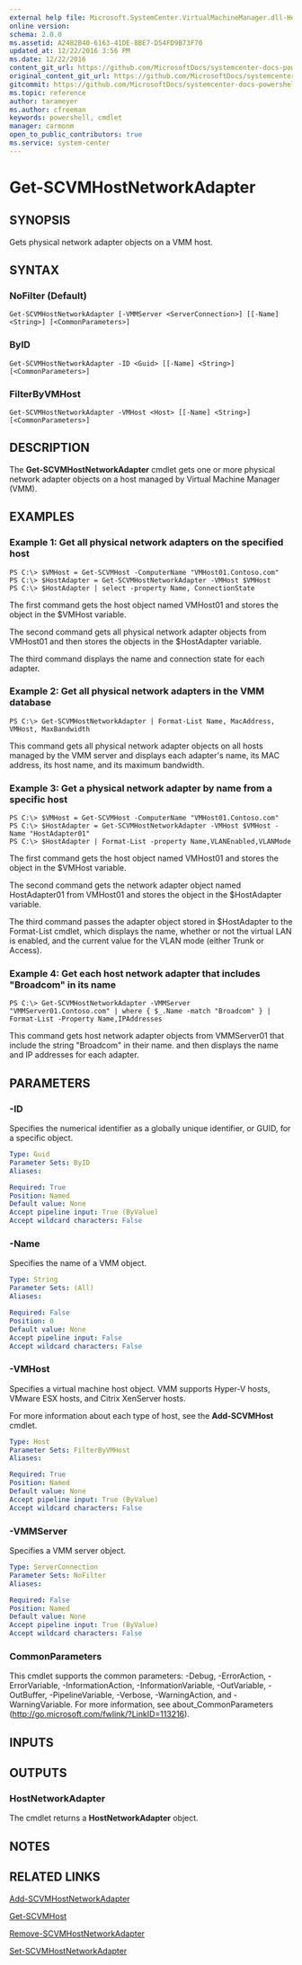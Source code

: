 ```yaml
---
external help file: Microsoft.SystemCenter.VirtualMachineManager.dll-Help.xml
online version: 
schema: 2.0.0
ms.assetid: A2482B40-6163-41DE-8BE7-D54FD9B73F70
updated_at: 12/22/2016 3:56 PM
ms.date: 12/22/2016
content_git_url: https://github.com/MicrosoftDocs/systemcenter-docs-powershell/blob/master/systemcenter-cmdlets/SystemCenter2016/VirtualMachineManager/vlatest/Get-SCVMHostNetworkAdapter.md
original_content_git_url: https://github.com/MicrosoftDocs/systemcenter-docs-powershell/blob/master/systemcenter-cmdlets/SystemCenter2016/VirtualMachineManager/vlatest/Get-SCVMHostNetworkAdapter.md
gitcommit: https://github.com/MicrosoftDocs/systemcenter-docs-powershell/blob/96e5647587661652225fbdd2c797cd4d59d542bc/systemcenter-cmdlets/SystemCenter2016/VirtualMachineManager/vlatest/Get-SCVMHostNetworkAdapter.md
ms.topic: reference
author: tarameyer
ms.author: cfreeman
keywords: powershell, cmdlet
manager: carmonm
open_to_public_contributors: true
ms.service: system-center
---
```


# Get-SCVMHostNetworkAdapter

## SYNOPSIS
Gets physical network adapter objects on a VMM host.

## SYNTAX

### NoFilter (Default)
```
Get-SCVMHostNetworkAdapter [-VMMServer <ServerConnection>] [[-Name] <String>] [<CommonParameters>]
```

### ByID
```
Get-SCVMHostNetworkAdapter -ID <Guid> [[-Name] <String>] [<CommonParameters>]
```

### FilterByVMHost
```
Get-SCVMHostNetworkAdapter -VMHost <Host> [[-Name] <String>] [<CommonParameters>]
```

## DESCRIPTION
The **Get-SCVMHostNetworkAdapter** cmdlet gets one or more physical network adapter objects on a host managed by Virtual Machine Manager (VMM).

## EXAMPLES

### Example 1: Get all physical network adapters on the specified host
```
PS C:\> $VMHost = Get-SCVMHost -ComputerName "VMHost01.Contoso.com" 
PS C:\> $HostAdapter = Get-SCVMHostNetworkAdapter -VMHost $VMHost
PS C:\> $HostAdapter | select -property Name, ConnectionState
```

The first command gets the host object named VMHost01 and stores the object in the $VMHost variable.

The second command gets all physical network adapter objects from VMHost01 and then stores the objects in the $HostAdapter variable.

The third command displays the name and connection state for each adapter.

### Example 2: Get all physical network adapters in the VMM database
```
PS C:\> Get-SCVMHostNetworkAdapter | Format-List Name, MacAddress, VMHost, MaxBandwidth
```

This command gets all physical network adapter objects on all hosts managed by the VMM server and displays each adapter's name, its MAC address, its host name, and its maximum bandwidth.

### Example 3: Get a physical network adapter by name from a specific host
```
PS C:\> $VMHost = Get-SCVMHost -ComputerName "VMHost01.Contoso.com" 
PS C:\> $HostAdapter = Get-SCVMHostNetworkAdapter -VMHost $VMHost -Name "HostAdapter01"
PS C:\> $HostAdapter | Format-List -property Name,VLANEnabled,VLANMode
```

The first command gets the host object named VMHost01 and stores the object in the $VMHost variable.

The second command gets the network adapter object named HostAdapter01 from VMHost01 and stores the object in the $HostAdapter variable.

The third command passes the adapter object stored in $HostAdapter to the Format-List cmdlet, which displays the name, whether or not the virtual LAN is enabled, and the current value for the VLAN mode (either Trunk or Access).

### Example 4: Get each host network adapter that includes "Broadcom" in its name
```
PS C:\> Get-SCVMHostNetworkAdapter -VMMServer "VMMServer01.Contoso.com" | where { $_.Name -match "Broadcom" } | Format-List -Property Name,IPAddresses
```

This command gets host network adapter objects from VMMServer01 that include the string "Broadcom" in their name.
and then displays the name and IP addresses for each adapter.

## PARAMETERS

### -ID
Specifies the numerical identifier as a globally unique identifier, or GUID, for a specific object.

```yaml
Type: Guid
Parameter Sets: ByID
Aliases: 

Required: True
Position: Named
Default value: None
Accept pipeline input: True (ByValue)
Accept wildcard characters: False
```

### -Name
Specifies the name of a VMM object.

```yaml
Type: String
Parameter Sets: (All)
Aliases: 

Required: False
Position: 0
Default value: None
Accept pipeline input: False
Accept wildcard characters: False
```

### -VMHost
Specifies a virtual machine host object.
VMM supports Hyper-V hosts, VMware ESX hosts, and Citrix XenServer hosts.

For more information about each type of host, see the **Add-SCVMHost** cmdlet.

```yaml
Type: Host
Parameter Sets: FilterByVMHost
Aliases: 

Required: True
Position: Named
Default value: None
Accept pipeline input: True (ByValue)
Accept wildcard characters: False
```

### -VMMServer
Specifies a VMM server object.

```yaml
Type: ServerConnection
Parameter Sets: NoFilter
Aliases: 

Required: False
Position: Named
Default value: None
Accept pipeline input: True (ByValue)
Accept wildcard characters: False
```

### CommonParameters
This cmdlet supports the common parameters: -Debug, -ErrorAction, -ErrorVariable, -InformationAction, -InformationVariable, -OutVariable, -OutBuffer, -PipelineVariable, -Verbose, -WarningAction, and -WarningVariable. For more information, see about_CommonParameters (http://go.microsoft.com/fwlink/?LinkID=113216).

## INPUTS

## OUTPUTS

### HostNetworkAdapter
The cmdlet returns a **HostNetworkAdapter** object.

## NOTES

## RELATED LINKS

[Add-SCVMHostNetworkAdapter](xref:SystemCenter2016/VirtualMachineManager/vlatest/Add-SCVMHostNetworkAdapter.md)

[Get-SCVMHost](xref:SystemCenter2016/VirtualMachineManager/vlatest/Get-SCVMHost.md)

[Remove-SCVMHostNetworkAdapter](xref:SystemCenter2016/VirtualMachineManager/vlatest/Remove-SCVMHostNetworkAdapter.md)

[Set-SCVMHostNetworkAdapter](xref:SystemCenter2016/VirtualMachineManager/vlatest/Set-SCVMHostNetworkAdapter.md)

